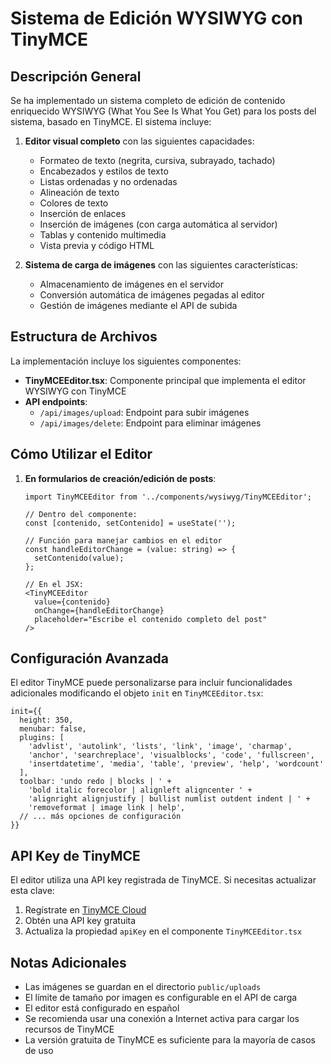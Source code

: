 # Sistema de Edición WYSIWYG con TinyMCE

## Descripción General

Se ha implementado un sistema completo de edición de contenido enriquecido WYSIWYG (What You See Is What You Get) para los posts del sistema, basado en TinyMCE. El sistema incluye:

1. **Editor visual completo** con las siguientes capacidades:
   - Formateo de texto (negrita, cursiva, subrayado, tachado)
   - Encabezados y estilos de texto
   - Listas ordenadas y no ordenadas
   - Alineación de texto
   - Colores de texto
   - Inserción de enlaces
   - Inserción de imágenes (con carga automática al servidor)
   - Tablas y contenido multimedia
   - Vista previa y código HTML

2. **Sistema de carga de imágenes** con las siguientes características:
   - Almacenamiento de imágenes en el servidor
   - Conversión automática de imágenes pegadas al editor
   - Gestión de imágenes mediante el API de subida

## Estructura de Archivos

La implementación incluye los siguientes componentes:

- **TinyMCEEditor.tsx**: Componente principal que implementa el editor WYSIWYG con TinyMCE
- **API endpoints**:
  - `/api/images/upload`: Endpoint para subir imágenes
  - `/api/images/delete`: Endpoint para eliminar imágenes

## Cómo Utilizar el Editor

1. **En formularios de creación/edición de posts**:
   ```tsx
   import TinyMCEEditor from '../components/wysiwyg/TinyMCEEditor';
   
   // Dentro del componente:
   const [contenido, setContenido] = useState('');
   
   // Función para manejar cambios en el editor
   const handleEditorChange = (value: string) => {
     setContenido(value);
   };
   
   // En el JSX:
   <TinyMCEEditor 
     value={contenido}
     onChange={handleEditorChange}
     placeholder="Escribe el contenido completo del post"
   />
   ```

## Configuración Avanzada

El editor TinyMCE puede personalizarse para incluir funcionalidades adicionales modificando el objeto `init` en `TinyMCEEditor.tsx`:

```tsx
init={{
  height: 350,
  menubar: false,
  plugins: [
    'advlist', 'autolink', 'lists', 'link', 'image', 'charmap',
    'anchor', 'searchreplace', 'visualblocks', 'code', 'fullscreen',
    'insertdatetime', 'media', 'table', 'preview', 'help', 'wordcount'
  ],
  toolbar: 'undo redo | blocks | ' +
    'bold italic forecolor | alignleft aligncenter ' +
    'alignright alignjustify | bullist numlist outdent indent | ' +
    'removeformat | image link | help',
  // ... más opciones de configuración
}}
```

## API Key de TinyMCE

El editor utiliza una API key registrada de TinyMCE. Si necesitas actualizar esta clave:

1. Regístrate en [TinyMCE Cloud](https://www.tiny.cloud/)
2. Obtén una API key gratuita
3. Actualiza la propiedad `apiKey` en el componente `TinyMCEEditor.tsx`

## Notas Adicionales

- Las imágenes se guardan en el directorio `public/uploads`
- El límite de tamaño por imagen es configurable en el API de carga
- El editor está configurado en español
- Se recomienda usar una conexión a Internet activa para cargar los recursos de TinyMCE
- La versión gratuita de TinyMCE es suficiente para la mayoría de casos de uso 